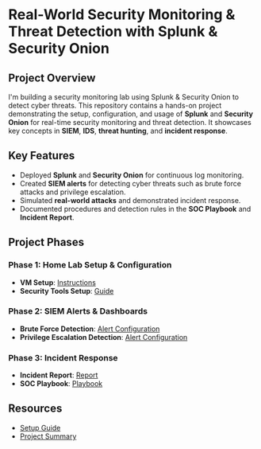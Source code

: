 # Real-World Security Monitoring & Threat Detection with Splunk & Security Onion

## Project Overview
I'm building a security monitoring lab using Splunk & Security Onion to detect cyber threats.
This repository contains a hands-on project demonstrating the setup, configuration, and usage of **Splunk** and **Security Onion** for real-time security monitoring and threat detection. It showcases key concepts in **SIEM**, **IDS**, **threat hunting**, and **incident response**.

## Key Features
- Deployed **Splunk** and **Security Onion** for continuous log monitoring.
- Created **SIEM alerts** for detecting cyber threats such as brute force attacks and privilege escalation.
- Simulated **real-world attacks** and demonstrated incident response.
- Documented procedures and detection rules in the **SOC Playbook** and **Incident Report**.

## Project Phases
### Phase 1: Home Lab Setup & Configuration
- **VM Setup**: [Instructions](01-home-lab-setup/a.VM-configuration.md)
- **Security Tools Setup**: [Guide](01-home-lab-setup/b.security-tools-setup.md)

### Phase 2: SIEM Alerts & Dashboards
- **Brute Force Detection**: [Alert Configuration](02-siem-alerts/a.brute-force-alerts.md)
- **Privilege Escalation Detection**: [Alert Configuration](02-siem-alerts/b.privilege-escalation-alerts.md)

### Phase 3: Incident Response
- **Incident Report**: [Report](03-incident-response/a.incident-report.md)
- **SOC Playbook**: [Playbook](03-incident-response/b.SOC-playbook.md)

## Resources
- [Setup Guide](04-docs/a.setup-guide.md)
- [Project Summary](04-docs/b.project-summary.md)

